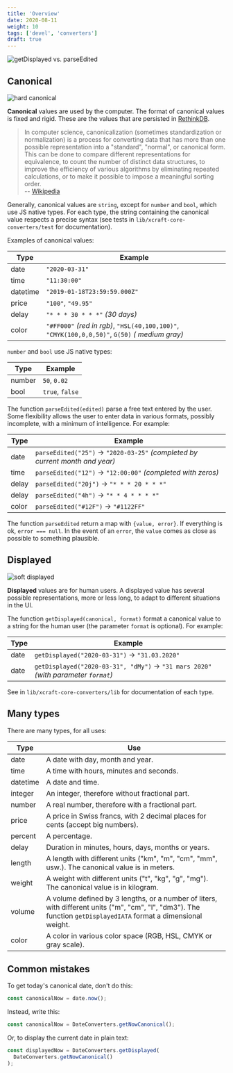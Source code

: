 ```yaml
---
title: 'Overview'
date: 2020-08-11
weight: 10
tags: ['devel', 'converters']
draft: true
---
```


![getDisplayed vs. parseEdited](/img/converters.overview.png?classes=blackprint)

## Canonical

![hard canonical](/img/converters.hard.png?classes=blackprint)

**Canonical** values are used by the computer. The format of canonical values is
fixed and rigid. These are the values that are persisted in [RethinkDB][1].

> In computer science, canonicalization (sometimes standardization or
> normalization) is a process for converting data that has more than one
> possible representation into a "standard", "normal", or canonical form. This
> can be done to compare different representations for equivalence, to count the
> number of distinct data structures, to improve the efficiency of various
> algorithms by eliminating repeated calculations, or to make it possible to
> impose a meaningful sorting order.  
> -- [Wikipedia][2]

Generally, canonical values are `string`, except for `number` and `bool`, which
use JS native types. For each type, the string containing the canonical value
respects a precise syntax (see tests in `lib/xcraft-core-converters/test` for
documentation).

Examples of canonical values:

| Type     | Example                                                                                        |
| -------- | ---------------------------------------------------------------------------------------------- |
| date     | `"2020-03-31"`                                                                                 |
| time     | `"11:30:00"`                                                                                   |
| datetime | `"2019-01-18T23:59:59.000Z"`                                                                   |
| price    | `"100"`, `"49.95"`                                                                             |
| delay    | `"* * * 30 * * *"` _(30 days)_                                                                 |
| color    | `"#FF000"` _(red in rgb)_, `"HSL(40,100,100)"`, `"CMYK(100,0,0,50)"`, `G(50)` _( medium gray)_ |

`number` and `bool` use JS native types:

| Type   | Example         |
| ------ | --------------- |
| number | `50`, `0.02`    |
| bool   | `true`, `false` |

The function `parseEdited(edited)` parse a free text entered by the user. Some
flexibility allows the user to enter data in various formats, possibly
incomplete, with a minimum of intelligence. For example:

| Type  | Example                                                                      |
| ----- | ---------------------------------------------------------------------------- |
| date  | `parseEdited("25")` → `"2020-03-25"` _(completed by current month and year)_ |
| time  | `parseEdited("12")` → `"12:00:00"` _(completed with zeros)_                  |
| delay | `parseEdited("20j")` → `"* * * 20 * * *"`                                    |
| delay | `parseEdited("4h")` → `"* * 4 * * * *"`                                      |
| color | `parseEdited("#12F")` → `"#1122FF"`                                          |

The function `parseEdited` return a map with `{value, error}`. If everything is
ok, `error === null`. In the event of an `error`, the `value` comes as close as
possible to something plausible.

## Displayed

![soft displayed](/img/converters.soft.png?classes=blackprint)

**Displayed** values are for human users. A displayed value has several possible
representations, more or less long, to adapt to different situations in the UI.

The function `getDisplayed(canonical, format)` format a canonical value to a
string for the human user (the parameter `format` is optional). For example:

| Type | Example                                                                            |
| ---- | ---------------------------------------------------------------------------------- |
| date | `getDisplayed("2020-03-31")` → `"31.03.2020"`                                      |
| date | `getDisplayed("2020-03-31", "dMy")` → `"31 mars 2020"` _(with parameter `format`)_ |

See in `lib/xcraft-core-converters/lib` for documentation of each type.

## Many types

There are many types, for all uses:

| Type     | Use                                                                                                                                                              |
| -------- | ---------------------------------------------------------------------------------------------------------------------------------------------------------------- |
| date     | A date with day, month and year.                                                                                                                                 |
| time     | A time with hours, minutes and seconds.                                                                                                                          |
| datetime | A date and time.                                                                                                                                                 |
| integer  | An integer, therefore without fractional part.                                                                                                                   |
| number   | A real number, therefore with a fractional part.                                                                                                                 |
| price    | A price in Swiss francs, with 2 decimal places for cents (accept big numbers).                                                                                   |
| percent  | A percentage.                                                                                                                                                    |
| delay    | Duration in minutes, hours, days, months or years.                                                                                                               |
| length   | A length with different units ("km", "m", "cm", "mm", usw.). The canonical value is in meters.                                                                   |
| weight   | A weight with different units ("t", "kg", "g", "mg"). The canonical value is in kilogram.                                                                        |
| volume   | A volume defined by 3 lengths, or a number of liters, with different units ("m", "cm", "l", "dm3"). The function `getDisplayedIATA` format a dimensional weight. |
| color    | A color in various color space (RGB, HSL, CMYK or gray scale).                                                                                                   |

## Common mistakes

To get today's canonical date, don't do this:

```js
const canonicalNow = date.now();
```

Instead, write this:

```js
const canonicalNow = DateConverters.getNowCanonical();
```

Or, to display the current date in plain text:

```js
const displayedNow = DateConverters.getDisplayed(
  DateConverters.getNowCanonical()
);
```

[1]: https://rethinkdb.com/
[2]: https://en.wikipedia.org/wiki/Canonicalization
